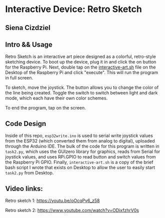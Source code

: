 # Interactive Device: Retro Sketch
## Siena Cizdziel

## Intro && Usage
Retro Sketch is an interactive art piece designed as a colorful, retro-style sketching device. To boot up the device, plug it in and click the on button for the Raspberry Pi. Next, double tap on the [interactive-art.sh](http://interactive-art.sh/) file on the Desktop of the Raspberry Pi and click "execute". This will run the program in full screen. 

To sketch, move the joystick. The button allows you to change the color of the line being created. Toggle the switch to switch between light and dark mode, which each have their own color schemes. 

To end the program, tap on the screen.

## Code Design
Inside of this repo, `esp32write.ino` is used to serial write joystick values from the ESP32 (which converted them from analog to digital), uploaded through the Arduino IDE. The bulk of the code for this program is written in `task2.py`, which uses the GUIzero library for graphics, reads from Serial for joystick values, and uses RPi.GPIO to read button and switch values from the Raspberry Pi GPIO. Finally, `interactive-art.sh` is a copy of the brief bash script I wrote that exists on Desktop to allow the user to easily start `task2.py` from Desktop. 

## Video links:
Retro sketch 1: https://youtu.be/oOcqPv6_z58 

Retro sketch 2: https://www.youtube.com/watch?v=ODixfzhrV0s
